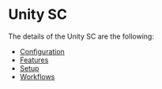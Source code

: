 # Unity SC

The details of the Unity SC are the following:
* [Configuration](/AMSOsram/techspec>connectiot>iotequipmenttypes>UnitySC>UnitySC-Configuration)
* [Features](/AMSOsram/techspec>connectiot>iotequipmenttypes>UnitySC>UnitySC-Features)
* [Setup](/AMSOsram/techspec>connectiot>iotequipmenttypes>UnitySC>UnitySC-Setup)
* [Workflows](/AMSOsram/techspec>connectiot>iotequipmenttypes>UnitySC>UnitySC-Workflows)


